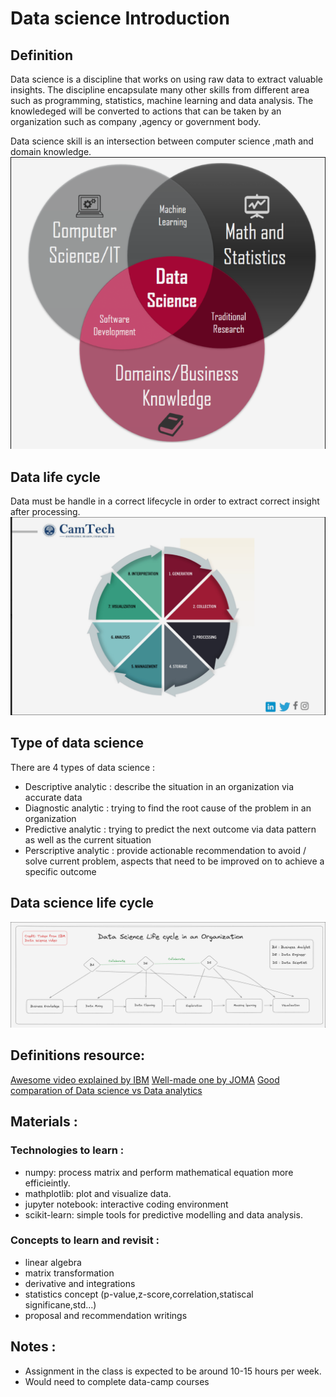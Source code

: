# Data science Introduction

## Definition
Data science is a discipline that works on using raw data to extract valuable insights. The discipline encapsulate many other skills
from different area such as programming, statistics, machine learning and data analysis. The knowledeged will be converted to actions
that can be taken by an organization such as company ,agency or government body.

Data science skill is an intersection between computer science ,math and domain knowledge.
<img src="./images/venn-diagram-data-science.png"/>

## Data life cycle
Data must be handle in a correct lifecycle in order to extract correct insight after processing.
<img src="./images/data-life-cycle.png"/>

## Type of data science
There are 4 types of data science :

- Descriptive analytic : describe the situation in an organization via accurate data
- Diagnostic analytic : trying to find the root cause of the problem in an organization
- Predictive analytic : trying to predict the next outcome via data pattern as well as the current situation
- Perscriptive analytic : provide actionable recommendation to avoid / solve current problem, aspects that need to be improved on
to achieve a specific outcome


## Data science life cycle

<img src="./images/data-science-lifecycle.png"/>

## Definitions resource:
[Awesome video explained by IBM](https://www.youtube.com/watch?v=RBSUwFGa6Fk)
[Well-made one by JOMA](https://www.youtube.com/watch?v=xC-c7E5PK0Y)
[Good comparation of Data science vs Data analytics](https://www.youtube.com/watch?v=dcXqhMqhZUo)

## Materials :
### Technologies to learn :
- numpy: process matrix and perform mathematical equation more efficieintly.
- mathplotlib: plot and visualize data.
- jupyter notebook: interactive coding environment
- scikit-learn: simple tools for predictive modelling and data analysis.

### Concepts to learn and revisit :
- linear algebra
- matrix transformation
- derivative and integrations
- statistics concept (p-value,z-score,correlation,statiscal significane,std...)
- proposal and recommendation writings

## Notes :
- Assignment in the class is expected to be around 10-15 hours per week.
- Would need to complete data-camp courses
